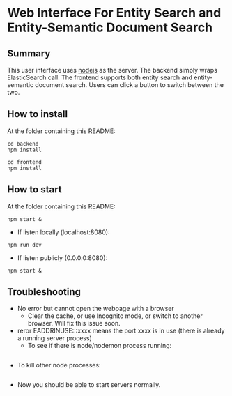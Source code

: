 # Web Interface For Entity Search and Entity-Semantic Document Search

## Summary
This user interface uses [nodejs](https://nodejs.org/en/) as the server. The backend simply wraps ElasticSearch call. The frontend supports both entity search and entity-semantic document search. Users can click a button to switch between the two.

## How to install
At the folder containing this README:
```
cd backend
npm install
```

```
cd frontend
npm install
```

## How to start
At the folder containing this README:
```cd backend
npm start &
```

* If listen locally (localhost:8080):
```cd frontend
npm run dev
```
* If listen publicly (0.0.0.0:8080):
```cd frontend
npm start &
```

## Troubleshooting
* No error but cannot open the webpage with a browser
  * Clear the cache, or use Incognito mode, or switch to another browser. Will fix this issue soon.
* reror EADDRINUSE:::xxxx means the port xxxx is in use (there is already a running server process)
  * To see if there is node/nodemon process running: 
```aux ps | grep node
```
  * To kill other node processes:
```killall node
```
  * Now you should be able to start servers normally.

